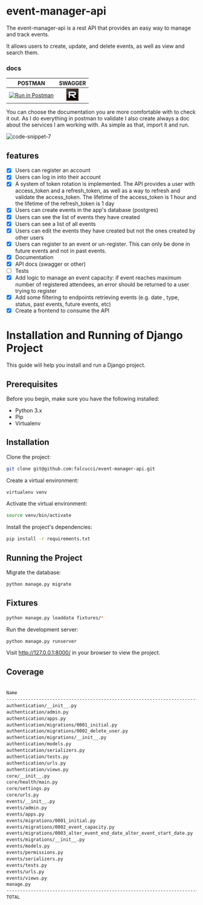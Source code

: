 # event-manager-api

The event-manager-api is a rest API that provides an easy way to manage and track events.

It allows users to create, update, and delete events, as well as view and search them.

### docs

POSTMAN           |  SWAGGER
:-------------------------:|:-------------------------:
[![Run in Postman](https://run.pstmn.io/button.svg)](https://api.postman.com/collections/3410852-4526f70b-1790-40da-906c-1bcd67f12b40?access_key=PMAT-01H06EEY1N1X86WB24YKANV42J ) |  [![Swagger logo](https://raw.githubusercontent.com/swagger-api/swagger-ui/master/dist/favicon-32x32.png)](http://localhost:8000/swagger/)

You can choose the documentation you are more comfortable with to check it out.
As I do everything in postman to validate I also create always a doc about the services I am working with.
As simple as that, import it and run.

![code-snippet-7](https://github.com/falcucci/event-manager-api/assets/33763843/b02bb6d2-edb6-4ce6-989a-ea80b7cc4dbc)

## features

- [x] Users can register an account
- [x] Users can log in into their account
- [x] A system of token rotation is implemented. The API provides a user with access_token and a refresh_token, as well as a way to refresh and validate the access_token. The lifetime of the access_token is 1 hour and the lifetime of the refresh_token is 1 day
- [x] Users can create events in the app's database (postgres)
- [x] Users can see the list of events they have created
- [x] Users can see a list of all events
- [x] Users can edit the events they have created but not the ones created by other users
- [x] Users can register to an event or un-register. This can only be done in future events and not in past events.
- [x] Documentation
- [x] API docs (swagger or other)
- [ ] Tests
- [x] Add logic to manage an event capacity: if event reaches maximum number of registered attendees, an error should be returned to a user trying to register
- [x] Add some filtering to endpoints retrieving events (e.g. date , type, status, past events, future events, etc)
- [x] Create a frontend to consume the API

# Installation and Running of Django Project

This guide will help you install and run a Django project.

## Prerequisites

Before you begin, make sure you have the following installed:

 - Python 3.x
 - Pip
 - Virtualenv

## Installation

Clone the project:
```bash
git clone git@github.com:falcucci/event-manager-api.git
```

Create a virtual environment:
```bash
virtualenv venv
```

Activate the virtual environment:
```bash
source venv/bin/activate
```

Install the project's dependencies:
```bash
pip install -r requirements.txt
```

## Running the Project

Migrate the database:
```bash
python manage.py migrate
```

## Fixtures
```bash
python manage.py loaddata fixtures/*
```

Run the development server:
```bash
python manage.py runserver
```

Visit http://127.0.0.1:8000/ in your browser to view the project.

## Coverage
```bash

Name                                                                    Stmts   Miss  Cover
-------------------------------------------------------------------------------------------
authentication/__init__.py                                                  0      0   100%
authentication/admin.py                                                     1      0   100%
authentication/apps.py                                                      4      0   100%
authentication/migrations/0001_initial.py                                   8      0   100%
authentication/migrations/0002_delete_user.py                               4      0   100%
authentication/migrations/__init__.py                                       0      0   100%
authentication/models.py                                                    1      0   100%
authentication/serializers.py                                              24      0   100%
authentication/tests.py                                                    18      0   100%
authentication/urls.py                                                      4      0   100%
authentication/views.py                                                    20      0   100%
core/__init__.py                                                            0      0   100%
core/health/main.py                                                         5      1    80%
core/settings.py                                                           22      0   100%
core/urls.py                                                                9      0   100%
events/__init__.py                                                          0      0   100%
events/admin.py                                                             1      0   100%
events/apps.py                                                              4      0   100%
events/migrations/0001_initial.py                                           7      0   100%
events/migrations/0002_event_capacity.py                                    4      0   100%
events/migrations/0003_alter_event_end_date_alter_event_start_date.py       5      0   100%
events/migrations/__init__.py                                               0      0   100%
events/models.py                                                           18      1    94%
events/permissions.py                                                      16      6    62%
events/serializers.py                                                      10      0   100%
events/tests.py                                                            51      0   100%
events/urls.py                                                              5      0   100%
events/views.py                                                            59     13    78%
manage.py                                                                  12      2    83%
-------------------------------------------------------------------------------------------
TOTAL                                                                     312     23    93%
```
